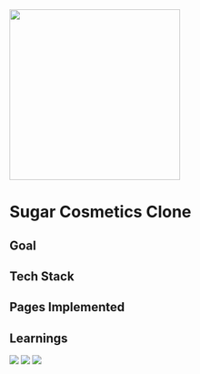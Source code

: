 <img align="center" width = "300px" src="https://cdn.sanity.io/images/gxmub2ol/production/98a9ebae1456c75c727d5fab8c934dae908a144c-1493x380.png" /> 

<h1>Sugar Cosmetics Clone </h1> 

<h2>Goal</h2>

<h2>Tech Stack</h2>

<h2>Pages Implemented</h2>

<h2>Learnings</h2>

<img src="./readme_pic_1" />
<img src="./readme_pic_2" />
<img src="screenshot4" />

<h2></h2>






